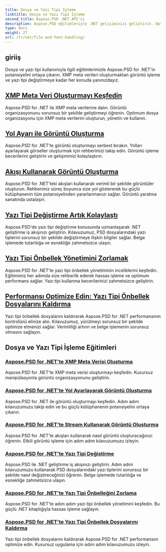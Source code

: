 ```yaml
---
title: Dosya ve Yazı Tipi İşleme
linktitle: Dosya ve Yazı Tipi İşleme
second_title: Aspose.PSD .NET API'si
description: Aspose.PSD eğitimleriyle .NET gelişiminizi geliştirin. Optimum iş akışı verimliliği için yazı tipi değiştirmeyi, XMP meta verileri oluşturmayı ve önbellek yönetimini öğrenin.
type: docs
weight: 27
url: /tr/net/file-and-font-handling/
---
```

## giriiş

Dosya ve yazı tipi kullanımıyla ilgili eğitimlerimizle Aspose.PSD for .NET'in potansiyelini ortaya çıkarın. XMP meta verileri oluşturmaktan görüntü işleme ve yazı tipi değiştirmeye kadar her konuda yanınızdayız.

## [XMP Meta Veri Oluşturmayı Keşfedin](./create-xmp-metadata/)
Aspose.PSD for .NET ile XMP meta verilerine dalın. Görüntü organizasyonunu sorunsuz bir şekilde geliştirmeyi öğrenin. Optimum dosya organizasyonu için XMP meta verilerini oluşturun, yönetin ve kullanın.

## [Yol Ayarı ile Görüntü Oluşturma](./create-images-setting-path/)
Aspose.PSD for .NET'te görüntü oluşturmayı serbest bırakın. Yolları ayarlayarak görseller oluşturmak için rehberimizi takip edin. Görüntü işleme becerilerini geliştirin ve gelişiminizi kolaylaştırın.

## [Akışı Kullanarak Görüntü Oluşturma](./create-images-using-stream/)
Aspose.PSD for .NET'teki akışları kullanarak verimli bir şekilde görüntüler oluşturun. Rehberimiz süreç boyunca size yol göstererek bu güçlü kütüphanenin tüm potansiyelinden yararlanmanızı sağlar. Görüntü yaratma sanatında ustalaşın.

## [Yazı Tipi Değiştirme Artık Kolaylaştı](./font-replacement/)
Aspose.PSD'de yazı tipi değiştirme konusunda uzmanlaşarak .NET geliştirme iş akışınızı geliştirin. Kılavuzumuz, PSD dosyalarındaki yazı tiplerini sorunsuz bir şekilde değiştirmeye ilişkin bilgiler sağlar. Belge işlemede tutarlılığa ve esnekliğe zahmetsizce ulaşın.

## [Yazı Tipi Önbellek Yönetimini Zorlamak](./force-font-cache/)
Aspose.PSD for .NET'te yazı tipi önbellek yönetiminin inceliklerini keşfedin. Eğitimimiz her adımda size rehberlik ederek hassas işleme ve optimum performans sağlar. Yazı tipi kullanma becerilerinizi zahmetsizce geliştirin.

## [Performansı Optimize Edin: Yazı Tipi Önbellek Dosyalarını Kaldırma](./remove-font-cache-files/)
Yazı tipi önbellek dosyalarını kaldırarak Aspose.PSD for .NET performansının kontrolünü elinize alın. Kılavuzumuz, yürütmeyi sorunsuz bir şekilde optimize etmenizi sağlar. Verimliliği artırın ve belge işlemenin sorunsuz olmasını sağlayın.

## Dosya ve Yazı Tipi İşleme Eğitimleri
### [Aspose.PSD for .NET'te XMP Meta Verisi Oluşturma](./create-xmp-metadata/)
Aspose.PSD for .NET'te XMP meta verisi oluşturmayı keşfedin. Kusursuz manipülasyonla görüntü organizasyonunu geliştirin.
### [Aspose.PSD for .NET'te Yol Ayarlayarak Görüntü Oluşturma](./create-images-setting-path/)
Aspose.PSD for .NET ile görüntü oluşturmayı keşfedin. Adım adım kılavuzumuzu takip edin ve bu güçlü kütüphanenin potansiyelini ortaya çıkarın.
### [Aspose.PSD for .NET'te Stream Kullanarak Görüntü Oluşturma](./create-images-using-stream/)
Aspose.PSD for .NET'te akışları kullanarak nasıl görüntü oluşturacağınızı öğrenin. Etkili görüntü işleme için adım adım kılavuzumuzu izleyin.
### [Aspose.PSD for .NET'te Yazı Tipi Değiştirme](./font-replacement/)
Aspose.PSD ile .NET geliştirme iş akışınızı geliştirin. Adım adım kılavuzumuzu kullanarak PSD dosyalarındaki yazı tiplerini sorunsuz bir şekilde nasıl değiştireceğinizi öğrenin. Belge işlemede tutarlılığa ve esnekliğe zahmetsizce ulaşın.
### [Aspose.PSD for .NET'te Yazı Tipi Önbelleğini Zorlama](./force-font-cache/)
Aspose.PSD for .NET'te adım adım yazı tipi önbellek yönetimini keşfedin. Bu güçlü .NET kitaplığıyla hassas işleme sağlayın. 
### [Aspose.PSD for .NET'te Yazı Tipi Önbellek Dosyalarını Kaldırma](./remove-font-cache-files/)
Yazı tipi önbellek dosyalarını kaldırarak Aspose.PSD for .NET performansını optimize edin. Kusursuz uygulama için adım adım kılavuzumuzu izleyin.